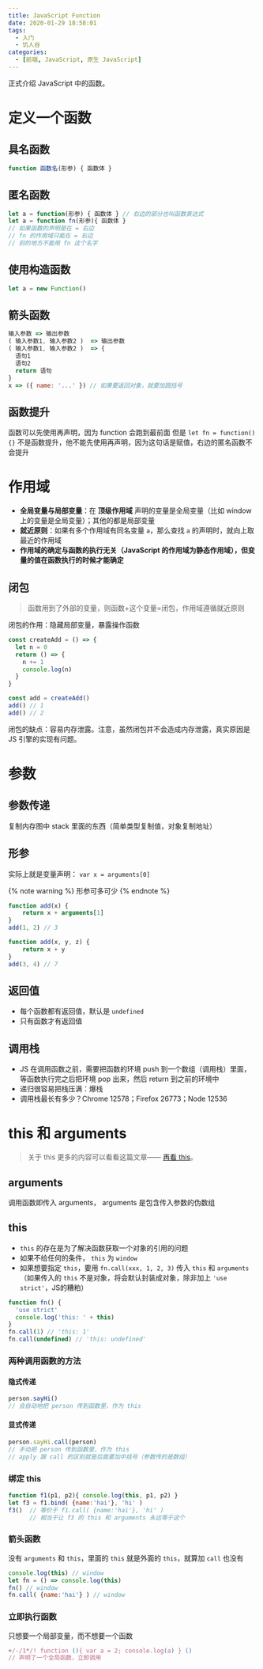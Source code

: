 ```yaml
---
title: JavaScript Function
date: 2020-01-29 18:58:01
tags:
  - 入门
  - 饥人谷
categories:
  - [前端, JavaScript, 原生 JavaScript]
---
```


正式介绍 JavaScript 中的函数。

<!-- more -->

# 定义一个函数

## 具名函数

```js
function 函数名(形参) { 函数体 }
```

## 匿名函数

```js
let a = function(形参) { 函数体 } // 右边的部分也叫函数表达式
let a = function fn(形参){ 函数体 }
// 如果函数的声明是在 = 右边
// fn 的作用域只能在 = 右边
// 别的地方不能用 fn 这个名字
```

## 使用构造函数

```js
let a = new Function()
```

## 箭头函数

```js
输入参数 => 输出参数
( 输入参数1, 输入参数2 )  => 输出参数
( 输入参数1, 输入参数2 )  => {
  语句1
  语句2
  return 语句
}
x => ({ name: '...' }) // 如果要返回对象，就要加圆括号
```

## 函数提升

函数可以先使用再声明，因为 function 会跑到最前面
但是 `let fn = function(){}` 不是函数提升，他不能先使用再声明，因为这句话是赋值，右边的匿名函数不会提升

# 作用域

- **全局变量与局部变量**：在 **顶级作用域** 声明的变量是全局变量（比如 window 上的变量是全局变量）；其他的都是局部变量
- **就近原则**：如果有多个作用域有同名变量 `a`，那么查找 `a` 的声明时，就向上取最近的作用域
- **作用域的确定与函数的执行无关（JavaScript 的作用域为静态作用域），但变量的值在函数执行的时候才能确定**

## 闭包

> 函数用到了外部的变量，则函数+这个变量=闭包，作用域遵循就近原则

闭包的作用：隐藏局部变量，暴露操作函数

```js
const createAdd = () => {
  let n = 0
  return () => {
    n += 1
    console.log(n)
  }
}

const add = createAdd()
add() // 1
add() // 2
```

闭包的缺点：容易内存泄露。注意，虽然闭包并不会造成内存泄露，真实原因是 JS 引擎的实现有问题。

# 参数

## 参数传递

复制内存图中 stack 里面的东西（简单类型复制值，对象复制地址）

## 形参

实际上就是变量声明： `var x = arguments[0]`

{% note warning %}
形参可多可少
{% endnote %}

```js
function add(x) {
	return x + arguments[1]
}
add(1, 2) // 3

function add(x, y, z) {
	return x + y
}
add(3, 4) // 7
```

## 返回值

- 每个函数都有返回值，默认是 `undefined`
- 只有函数才有返回值

## 调用栈

- JS 在调用函数之前，需要把函数的环境 push 到一个数组（调用栈）里面，等函数执行完之后把环境 pop 出来，然后 return 到之前的环境中
- 递归很容易把栈压满：爆栈
- 调用栈最长有多少？Chrome 12578；Firefox 26773；Node 12536

# this 和 arguments

> 关于 this 更多的内容可以看看这篇文章—— [再看 this](https://hais-teatime.com/post/2019-12-24-this/)。

## arguments

调用函数即传入 arguments， arguments 是包含传入参数的伪数组

## this

- `this` 的存在是为了解决函数获取一个对象的引用的问题
- 如果不给任何的条件， `this` 为 `window`
- 如果想要指定 `this`，要用 `fn.call(xxx, 1, 2, 3)` 传入 `this` 和 `arguments`（如果传入的 `this` 不是对象，将会默认封装成对象，除非加上 `'use strict'`，JS的糟粕）

```js
function fn() {
  'use strict'
  console.log('this: ' + this)
}
fn.call(1) // 'this: 1'
fn.call(undefined) // 'this: undefined'
```

### 两种调用函数的方法

#### 隐式传递

```js
person.sayHi()
// 会自动地把 person 传到函数里，作为 this
```

#### 显式传递

```js
person.sayHi.call(person)
// 手动把 person 传到函数里，作为 this
// apply 跟 call 的区别就是后面要加中括号（参数传的是数组）
```

### 绑定 this

```js
function f1(p1, p2){ console.log(this, p1, p2) }
let f3 = f1.bind( {name:'hai'}, 'hi' )
f3()  // 等价于 f1.call( {name:'hai'}, 'hi' )
      // 相当于让 f3 的 this 和 arguments 永远等于这个
```

### 箭头函数

没有 `arguments` 和 `this`，里面的 `this` 就是外面的 `this`，就算加 `call` 也没有

```js
console.log(this) // window
let fn = () => console.log(this)
fn() // window
fn.call( {name:'hai'} ) // window
```

### 立即执行函数

只想要一个局部变量，而不想要一个函数

```js
+/-/1*/! function (){ var a = 2; console.log(a) } ()
// 声明了一个全局函数，立即调用
```